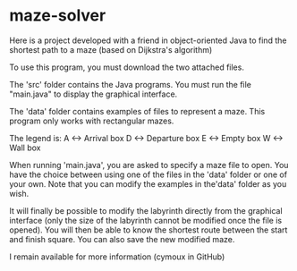 # maze-solver
Here is a project developed with a friend in object-oriented Java to find the shortest path to a maze (based on Dijkstra's algorithm)

To use this program, you must download the two attached files. 

The 'src' folder contains the Java programs. You must run the file "main.java" to display the graphical interface.

The 'data' folder contains examples of files to represent a maze. This program only works with rectangular mazes.

The legend is:
A <-> Arrival box
D <-> Departure box
E <-> Empty box
W <-> Wall box

When running 'main.java', you are asked to specify a maze file to open. You have the choice between using one of the files in the 'data' folder or one of your own. Note that you can modify the examples in the'data' folder as you wish.

It will finally be possible to modify the labyrinth directly from the graphical interface (only the size of the labyrinth cannot be modified once the file is opened). You will then be able to know the shortest route between the start and finish square. You can also save the new modified maze.

I remain available for more information (cymoux in GitHub)
